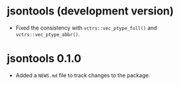 # jsontools (development version)

* Fixed the consistency with `vctrs::vec_ptype_full()` and `vctrs::vec_ptype_abbr()`.

# jsontools 0.1.0

* Added a `NEWS.md` file to track changes to the package.
